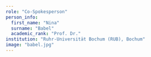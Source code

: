 ```yaml
---
role: "Co-Spokesperson"
person_info: 
  first_name: "Nina"
  surname: "Babel"
  academic_rank: "Prof. Dr."
institution: "Ruhr-Universität Bochum (RUB), Bochum"
image: "babel.jpg"
---
```

